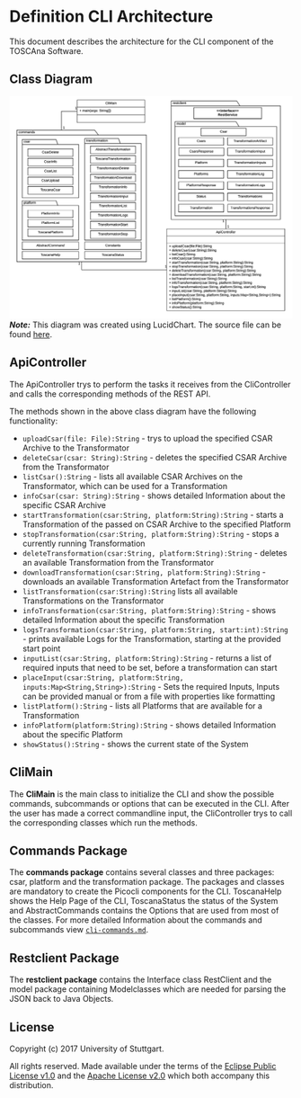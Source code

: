 # Definition CLI Architecture
This document describes the architecture for the CLI component of the TOSCAna Software.

## Class Diagram
![Class Diagram](img/cli_class_diagram.png)
***Note:*** This diagram was created using LucidChart. The source file can be found [here](https://www.lucidchart.com/invitations/accept/6c4ca4c7-d79a-4fee-82ba-6a79e2971f39).

## ApiController
The ApiController trys to perform the tasks it receives from the CliController and calls the corresponding methods of the REST API.

The methods shown in the above class diagram have the following functionality:
* `uploadCsar(file: File):String` - trys to upload the specified CSAR Archive to the Transformator
* `deleteCsar(csar: String):String` - deletes the specified CSAR Archive from the Transformator
* `listCsar():String` - lists all available CSAR Archives on the Transformator, which can be used for a Transformation
* `infoCsar(csar: String):String` - shows detailed Information about the specific CSAR Archive
* `startTransformation(csar:String, platform:String):String` - starts a Transformation of the passed on CSAR Archive to the specified Platform
* `stopTransformation(csar:String, platform:String):String` - stops a currently running Transformation
* `deleteTransformation(csar:String, platform:String):String` - deletes an available Transformation from the Transformator
* `downloadTransformation(csar:String, platform:String):String` - downloads an available Transformation Artefact from the Transformator
* `listTransformation(csar:String):String` lists all available Transformations on the Transformator
* `infoTransformation(csar:String, platform:String):String` - shows detailed Information about the specific Transformation
* `logsTransformation(csar:String, platform:String, start:int):String` - prints available Logs for the Transformation, starting at the provided start point
* `inputList(csar:String, platform:String):String` - returns a list of required inputs that need to be set, before a transformation can start
* `placeInput(csar:String, platform:String, inputs:Map<String,String>):String` -  Sets the required Inputs, Inputs can be provided manual or from a file with properties like formatting
* `listPlatform():String` - lists all Platforms that are available for a Transformation
* `infoPlatform(platform:String):String` - shows detailed Information about the specific Platform
* `showStatus():String` - shows the current state of the System

## CliMain

The **CliMain** is the main class to initialize the CLI and show the possible commands, subcommands or options that can be executed in the CLI. After the user has made a correct commandline input, the CliController trys to call the corresponding classes which run the methods.

## Commands Package
The **commands package** contains several classes and three packages: csar, platform and the transformation package. The packages and classes are mandatory to create the Picocli components for the CLI.
ToscanaHelp shows the Help Page of the CLI, ToscanaStatus the status of the System and AbstractCommands contains the Options that are used from most of the classes.
For more detailed Information about the commands and subcommands view [`cli-commands.md`](cli-commands.md).

## Restclient Package
The **restclient package** contains the Interface class RestClient and the model package containing Modelclasses which are needed for parsing the JSON back to Java Objects.

## License

Copyright (c) 2017 University of Stuttgart.

All rights reserved. Made available under the terms of the [Eclipse Public License v1.0] and the [Apache License v2.0] which both accompany this distribution.

 [Apache License v2.0]: http://www.apache.org/licenses/LICENSE-2.0.html
 [Eclipse Public License v1.0]: http://www.eclipse.org/legal/epl-v10.html